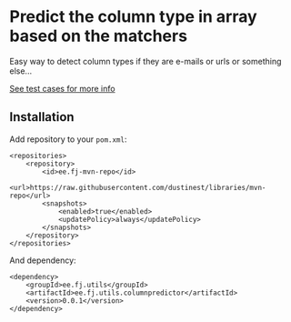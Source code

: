 # Predict the column type in array based on the matchers

Easy way to detect column types if they are e-mails or urls or something else...

[See test cases for more info](src/test/java/ee/fj/utils/columnpredictor/ColumnPredictorTest.java)

## Installation

Add repository to your ``pom.xml``:

	<repositories>
		<repository>
			<id>ee.fj-mvn-repo</id>
			<url>https://raw.githubusercontent.com/dustinest/libraries/mvn-repo</url>
			<snapshots>
				<enabled>true</enabled>
				<updatePolicy>always</updatePolicy>
			</snapshots>
		</repository>
	</repositories>

And dependency:

	<dependency>
		<groupId>ee.fj.utils</groupId>
		<artifactId>ee.fj.utils.columnpredictor</artifactId>
		<version>0.0.1</version>
	</dependency>

